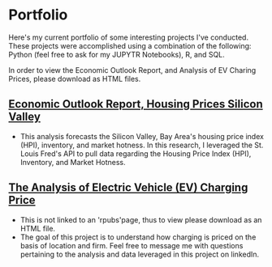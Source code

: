 # Portfolio
Here's my current portfolio of some interesting projects I've conducted. These projects were accomplished using a combination of the following: Python (feel free to ask for my JUPYTR Notebooks), R, and SQL. 

In order to view the Economic Outlook Report, and Analysis of EV Charing Prices, please download as HTML files.

## [Economic Outlook Report, Housing Prices Silicon Valley](https://rpubs.com/Ruffinellimarco/SiliconValleyHousingMarket)
* This analysis forecasts the Silicon Valley, Bay Area's housing price index (HPI), inventory, and market hotness. In this research, I leveraged the St. Louis Fred's API to pull data regarding the Housing Price Index (HPI), Inventory, and Market Hotness. 

## [The Analysis of Electric Vehicle (EV) Charging Price](https://github.com/ruffinellimarco/Portfolio/blob/main/Economic%20Analysis%20of%20EV%20Charging%20Price.mHTML)
* This is not linked to an 'rpubs'page, thus to view please download as an HTML file.
* The goal of this project is to understand how charging is priced on the basis of location and firm. Feel free to message me with questions pertaining to the analysis and data leveraged in this project on linkedIn.
